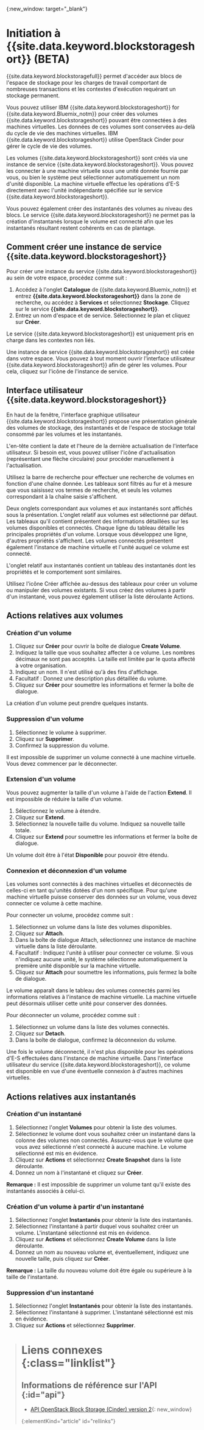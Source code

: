{:new_window: target="_blank"} 

# Initiation à {{site.data.keyword.blockstorageshort}} (BETA)

{{site.data.keyword.blockstoragefull}} permet d'accéder aux blocs de l'espace de stockage pour les charges de travail comportant de nombreuses transactions et les contextes d'exécution requérant un stockage permanent.

Vous pouvez utiliser IBM {{site.data.keyword.blockstorageshort}} for {{site.data.keyword.Bluemix_notm}} pour créer des volumes {{site.data.keyword.blockstorageshort}} pouvant être connectées à des machines virtuelles. Les données de ces volumes sont conservées au-delà du cycle de vie des machines virtuelles. IBM {{site.data.keyword.blockstorageshort}} utilise OpenStack Cinder pour gérer le cycle de vie des volumes.

Les volumes {{site.data.keyword.blockstorageshort}} sont créés via une instance de service {{site.data.keyword.blockstorageshort}}. Vous pouvez les connecter à une machine virtuelle sous une unité donnée fournie par vous, ou bien le système peut sélectionner automatiquement un nom d'unité disponible. La machine virtuelle effectue les opérations d'E-S directement avec l'unité indépendante spécifiée sur le service {{site.data.keyword.blockstorageshort}}.

Vous pouvez également créer des instantanés des volumes au niveau des blocs. Le service {{site.data.keyword.blockstorageshort}} ne permet pas la création d'instantanés lorsque le volume est connecté afin que les instantanés résultant restent cohérents en cas de plantage. 

## Comment créer une instance de service {{site.data.keyword.blockstorageshort}}
Pour créer une instance du service {{site.data.keyword.blockstorageshort}} au sein de votre espace, procédez comme suit :
 
1.	Accédez à l'onglet **Catalogue** de {{site.data.keyword.Bluemix_notm}} et entrez **{{site.data.keyword.blockstorageshort}}** dans la zone de recherche, ou accédez à **Services** et sélectionnez **Stockage**. Cliquez sur le service **{{site.data.keyword.blockstorageshort}}**. 
2.	Entrez un nom d'espace et de service. Sélectionnez le plan et cliquez sur **Créer**.
 	
Le service {{site.data.keyword.blockstorageshort}} est uniquement pris en charge dans les contextes non liés. 

Une instance de service {{site.data.keyword.blockstorageshort}} est créée dans votre espace. Vous pouvez à tout moment ouvrir l'interface utilisateur {{site.data.keyword.blockstorageshort}} afin de gérer les volumes. Pour cela, cliquez sur l'icône de l'instance de service.

## Interface utilisateur {{site.data.keyword.blockstorageshort}}
En haut de la fenêtre, l'interface graphique utilisateur {{site.data.keyword.blockstorageshort}} propose une présentation générale des volumes de stockage, des instantanés et de l'espace de stockage total consommé par les volumes et les instantanés. 

L'en-tête contient la date et l'heure de la dernière actualisation de l'interface utilisateur. Si besoin est, vous pouvez utiliser l'icône d'actualisation (représentant une flèche circulaire) pour procéder manuellement à l'actualisation. 

Utilisez la barre de recherche pour effectuer une recherche de volumes en fonction d'une chaîne donnée. Les tableaux sont filtrés au fur et à mesure que vous saisissez vos termes de recherche, et seuls les volumes correspondant à la chaîne saisie s'affichent.

Deux onglets correspondant aux volumes et aux instantanés sont affichés sous la présentation. L'onglet relatif aux volumes est sélectionné par défaut. Les tableaux qu'il contient présentent des informations détaillées sur les volumes disponibles et connectés. Chaque ligne du tableau détaille les principales propriétés d'un volume. Lorsque vous développez une ligne, d'autres propriétés s'affichent. Les volumes connectés présentent également l'instance de machine virtuelle et l'unité auquel ce volume est connecté. 

L'onglet relatif aux instantanés contient un tableau des instantanés dont les propriétés et le comportement sont similaires. 

Utilisez l'icône Créer affichée au-dessus des tableaux pour créer un volume ou manipuler des volumes existants. Si vous créez des volumes à partir d'un instantané, vous pouvez également utiliser la liste déroulante Actions.


## Actions relatives aux volumes

### Création d'un volume

1.	Cliquez sur **Créer** pour ouvrir la boîte de dialogue **Create Volume**.
2.	Indiquez la taille que vous souhaitez affecter à ce volume. Les nombres décimaux ne sont pas acceptés. La taille est limitée par le quota affecté à votre organisation.
3.	Indiquez un nom. Il n'est utilisé qu'à des fins d'affichage.
4.	Facultatif : Donnez une description plus détaillée du volume. 
5.	Cliquez sur **Créer** pour soumettre les informations et fermer la boîte de dialogue. 

La création d'un volume peut prendre quelques instants. 

### Suppression d'un volume

1.	Sélectionnez le volume à supprimer.
2.	Cliquez sur **Supprimer**.
3.	Confirmez la suppression du volume.

Il est impossible de supprimer un volume connecté à une machine virtuelle. Vous devez commencer par le déconnecter.

### Extension d'un volume
Vous pouvez augmenter la taille d'un volume à l'aide de l'action **Extend**. Il est impossible de réduire la taille d'un volume.

1.	Sélectionnez le volume à étendre.
2.	Cliquez sur **Extend**.
3.	Sélectionnez la nouvelle taille du volume. Indiquez sa nouvelle taille totale.
4.	Cliquez sur **Extend** pour soumettre les informations et fermer la boîte de dialogue. 

Un volume doit être à l'état **Disponible** pour pouvoir être étendu. 

### Connexion et déconnexion d'un volume
Les volumes sont connectés à des machines virtuelles et déconnectés de celles-ci en tant qu'unités dotées d'un nom spécifique. Pour qu'une machine virtuelle puisse conserver des données sur un volume, vous devez connecter ce volume à cette machine.

Pour connecter un volume, procédez comme suit : 

1.	Sélectionnez un volume dans la liste des volumes disponibles.
2.	Cliquez sur **Attach**.
3.	Dans la boîte de dialogue Attach, sélectionnez une instance de machine virtuelle dans la liste déroulante. 
4.	Facultatif : Indiquez l'unité à utiliser pour connecter ce volume. Si vous n'indiquez aucune unité, le système sélectionne automatiquement la première unité disponible sur la machine virtuelle.
5.	Cliquez sur **Attach** pour soumettre les informations, puis fermez la boîte de dialogue.

Le volume apparaît dans le tableau des volumes connectés parmi les informations relatives à l'instance de machine virtuelle. 
La machine virtuelle peut désormais utiliser cette unité pour conserver des données. 

Pour déconnecter un volume, procédez comme suit : 

1.	Sélectionnez un volume dans la liste des volumes connectés. 
2.	Cliquez sur **Detach**.
3.	Dans la boîte de dialogue, confirmez la déconnexion du volume. 

Une fois le volume déconnecté, il n'est plus disponible pour les opérations d'E-S effectuées dans l'instance de machine virtuelle. Dans l'interface utilisateur du service {{site.data.keyword.blockstorageshort}}, ce volume est disponible en vue d'une éventuelle connexion à d'autres machines virtuelles.

## Actions relatives aux instantanés

### Création d'un instantané

1.	Sélectionnez l'onglet **Volumes** pour obtenir la liste des volumes.
2.	Sélectionnez le volume dont vous souhaitez créer un instantané dans la colonne des volumes non connectés. Assurez-vous que le volume que vous avez sélectionné n'est connecté à aucune machine. Le volume sélectionné est mis en évidence. 
3.	Cliquez sur **Actions** et sélectionnez **Create Snapshot** dans la liste déroulante.
4.	Donnez un nom à l'instantané et cliquez sur **Créer**.

**Remarque :** Il est impossible de supprimer un volume tant qu'il existe des instantanés associés à celui-ci. 

### Création d'un volume à partir d'un instantané

1.	Sélectionnez l'onglet **Instantanés** pour obtenir la liste des instantanés.
2.	Sélectionnez l'instantané à partir duquel vous souhaitez créer un volume. L'instantané sélectionné est mis en évidence.
3.	Cliquez sur **Actions** et sélectionnez **Create Volume** dans la liste déroulante.
4.	Donnez un nom au nouveau volume et, éventuellement, indiquez une nouvelle taille, puis cliquez sur **Créer**. 

**Remarque :** La taille du nouveau volume doit être égale ou supérieure à la taille de l'instantané. 

### Suppression d'un instantané

1.	Sélectionnez l'onglet **Instantanés** pour obtenir la liste des instantanés.
2.	Sélectionnez l'instantané à supprimer. L'instantané sélectionné est mis en évidence.
3.	Cliquez sur **Actions** et sélectionnez **Supprimer**. 



># Liens connexes {:class="linklist"}
>## Informations de référence sur l'API {:id="api"}
>* [API OpenStack Block Storage (Cinder) version 2](http://developer.openstack.org/api-ref-blockstorage-v2.html){: new_window}
>
>{:elementKind="article" id="rellinks"}
